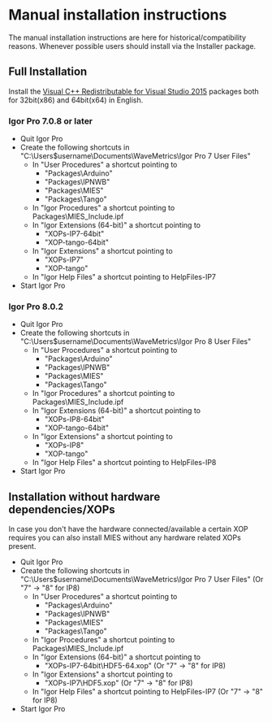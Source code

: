 # Manual installation instructions

The manual installation instructions are here for historical/compatibility
reasons. Whenever possible users should install via the Installer package.

## Full Installation

Install the [Visual C++ Redistributable for Visual Studio 2015](https://www.microsoft.com/en-us/download/details.aspx?id=48145)
packages both for 32bit(x86) and 64bit(x64) in English.

### Igor Pro 7.0.8 or later

* Quit Igor Pro
* Create the following shortcuts in "C:\Users\$username\Documents\WaveMetrics\Igor Pro 7 User Files"
  * In "User Procedures" a shortcut pointing to
    * "Packages\Arduino"
    * "Packages\IPNWB"
    * "Packages\MIES"
    * "Packages\Tango"
  * In "Igor Procedures" a shortcut pointing to Packages\MIES_Include.ipf
  * In "Igor Extensions (64-bit)" a shortcut pointing to
    * "XOPs-IP7-64bit"
    * "XOP-tango-64bit"
  * In "Igor Extensions" a shortcut pointing to
    * "XOPs-IP7"
    * "XOP-tango"
  * In "Igor Help Files" a shortcut pointing to HelpFiles-IP7
* Start Igor Pro

### Igor Pro 8.0.2

* Quit Igor Pro
* Create the following shortcuts in "C:\Users\$username\Documents\WaveMetrics\Igor Pro 8 User Files"
  * In "User Procedures" a shortcut pointing to
    * "Packages\Arduino"
    * "Packages\IPNWB"
    * "Packages\MIES"
    * "Packages\Tango"
  * In "Igor Procedures" a shortcut pointing to Packages\MIES_Include.ipf
  * In "Igor Extensions (64-bit)" a shortcut pointing to
    * "XOPs-IP8-64bit"
    * "XOP-tango-64bit"
  * In "Igor Extensions" a shortcut pointing to
    * "XOPs-IP8"
    * "XOP-tango"
  * In "Igor Help Files" a shortcut pointing to HelpFiles-IP8
* Start Igor Pro

## Installation without hardware dependencies/XOPs

In case you don't have the hardware connected/available a certain XOP requires
you can also install MIES without any hardware related XOPs present.

* Quit Igor Pro
* Create the following shortcuts in "C:\Users\$username\Documents\WaveMetrics\Igor Pro 7 User Files" (Or "7" -> "8" for IP8)
  * In "User Procedures" a shortcut pointing to
    * "Packages\Arduino"
    * "Packages\IPNWB"
    * "Packages\MIES"
    * "Packages\Tango"
  * In "Igor Procedures" a shortcut pointing to Packages\MIES_Include.ipf
  * In "Igor Extensions (64-bit)" a shortcut pointing to
    * "XOPs-IP7-64bit\HDF5-64.xop" (Or "7" -> "8" for IP8)
  * In "Igor Extensions" a shortcut pointing to
    * "XOPs-IP7\HDF5.xop" (Or "7" -> "8" for IP8)
  * In "Igor Help Files" a shortcut pointing to HelpFiles-IP7 (Or "7" -> "8" for IP8)
* Start Igor Pro

